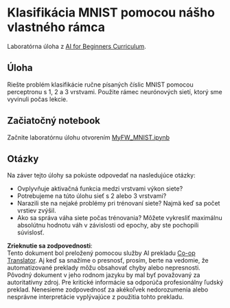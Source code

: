 <!--
CO_OP_TRANSLATOR_METADATA:
{
  "original_hash": "48fdd704d483e19bc3d7464074c9fcbe",
  "translation_date": "2025-08-25T23:48:54+00:00",
  "source_file": "lessons/3-NeuralNetworks/04-OwnFramework/lab/README.md",
  "language_code": "sk"
}
-->
# Klasifikácia MNIST pomocou nášho vlastného rámca

Laboratórna úloha z [AI for Beginners Curriculum](https://github.com/microsoft/ai-for-beginners).

## Úloha

Riešte problém klasifikácie ručne písaných číslic MNIST pomocou perceptronu s 1, 2 a 3 vrstvami. Použite rámec neurónových sietí, ktorý sme vyvinuli počas lekcie.

## Začiatočný notebook

Začnite laboratórnu úlohu otvorením [MyFW_MNIST.ipynb](../../../../../../lessons/3-NeuralNetworks/04-OwnFramework/lab/MyFW_MNIST.ipynb)

## Otázky

Na záver tejto úlohy sa pokúste odpovedať na nasledujúce otázky:

- Ovplyvňuje aktivačná funkcia medzi vrstvami výkon siete?
- Potrebujeme na túto úlohu sieť s 2 alebo 3 vrstvami?
- Narazili ste na nejaké problémy pri trénovaní siete? Najmä keď sa počet vrstiev zvýšil.
- Ako sa správa váha siete počas trénovania? Môžete vykresliť maximálnu absolútnu hodnotu váh v závislosti od epochy, aby ste pochopili súvislosť.

**Zrieknutie sa zodpovednosti**:  
Tento dokument bol preložený pomocou služby AI prekladu [Co-op Translator](https://github.com/Azure/co-op-translator). Aj keď sa snažíme o presnosť, prosím, berte na vedomie, že automatizované preklady môžu obsahovať chyby alebo nepresnosti. Pôvodný dokument v jeho rodnom jazyku by mal byť považovaný za autoritatívny zdroj. Pre kritické informácie sa odporúča profesionálny ľudský preklad. Nenesieme zodpovednosť za akékoľvek nedorozumenia alebo nesprávne interpretácie vyplývajúce z použitia tohto prekladu.